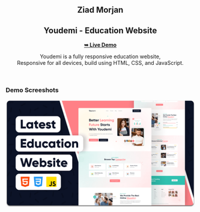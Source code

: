 <div align="center">
  <br />
  <br />

  <h2 align="center">Ziad Morjan</h2>
  <h2 align="center">Youdemi - Education Website</h2>
    <a href="https://ziadmorjan.github.io/youdemi/"><strong>➥ Live Demo</strong></a>


  Youdemi is a fully responsive education website, <br />Responsive for all devices, build using HTML, CSS, and JavaScript.


</div>

<br />

### Demo Screeshots

![Youdemi Desktop Demo](./readme-images/desktop.png "Desktop Demo")
